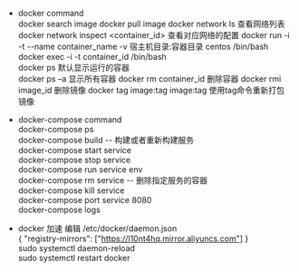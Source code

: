 * docker command  
 docker search image
 docker pull image
 docker network ls 查看网络列表  
 docker network inspect <container_id>  查看对应网络的配置
 docker run -i -t --name container_name -v 宿主机目录:容器目录 centos /bin/bash  
 docker exec -i -t container_id /bin/bash  
 docker ps      默认显示运行的容器  
 docker ps –a   显示所有容器
 docker rm container_id 删除容器
 docker rmi image_id  删除镜像
 docker tag image:tag image:tag 使用tag命令重新打包镜像
 
 
* docker-compose command  
  docker-compose ps   
  docker-compose build -- 构建或者重新构建服务  
  docker-compose start service  
  docker-compose stop service  
  docker-compose run service env  
  docker-compose rm service -- 删除指定服务的容器   
  docker-compose kill service  
  docker-compose port service 8080  
  docker-compose logs


* docker 加速
编辑 /etc/docker/daemon.json  
{
  "registry-mirrors": ["https://l10nt4hq.mirror.aliyuncs.com"]
}  
sudo systemctl daemon-reload  
sudo systemctl restart docker  